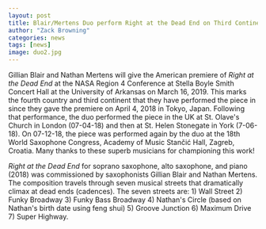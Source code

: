 ```yaml
---
layout: post
title: Blair/Mertens Duo perform Right at the Dead End on Third Continent and in Fourth Country!
author: "Zack Browning"
categories: news
tags: [news]
image: duo2.jpg
---
```


Gillian Blair and Nathan Mertens will give the American premiere of *Right at the Dead End* at the NASA Region 4 Conference at Stella Boyle Smith Concert Hall at the University of Arkansas on March 16, 2019.  This marks the fourth country and third continent that they have performed the piece in since they gave the premiere on April 4, 2018 in Tokyo, Japan.  Following that performance, the duo performed the piece in the UK at St. Olave's Church in London (07-04-18) and then at St. Helen Stonegate in York (7-06-18). On 07-12-18, the piece was performed again by the duo at the 18th World Saxophone Congress, Academy of Music Stančić Hall, Zagreb, Croatia. Many thanks to these superb musicians for championing this work!

*Right at the Dead End* for soprano saxophone, alto saxophone, and piano (2018) was commissioned by saxophonists Gillian Blair and Nathan Mertens. The composition travels through seven musical streets that dramatically climax at dead ends (cadences). The seven streets are: 1) Wall Street 2) Funky Broadway 3) Funky Bass Broadway 4) Nathan's Circle (based on Nathan's birth date using feng shui) 5) Groove Junction 6) Maximum Drive 7) Super Highway. 
